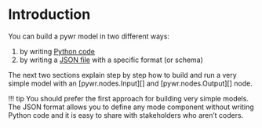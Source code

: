 # Introduction
You can build a pywr model in two different ways:
    
1. by writing [Python code](python.md)
2. by writing a [JSON file](json.md) with a specific format (or schema)

The next two sections explain step by step how to build and run a very simple model with an [pywr.nodes.Input][] and 
[pywr.nodes.Output][] node.

!!! tip
    You should prefer the first approach for building very simple models. The JSON format allows
    you to define any mode component without writing Python code and it is easy to share
    with stakeholders who aren’t coders.